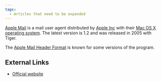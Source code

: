 ```yaml
---
tags:
  - Articles that need to be expanded
---
```

[Apple Mail](apple_mail.md) is a mail user agent distributed by [Apple
Inc](apple_inc.md) with their [Mac OS X](mac_os_x.md) [operating
system](operating_system.md). The latest version is 1.2 and was released in
2005 with Tiger.

The [Apple Mail Header Format](apple_mail_header_format.md) is known for some
versions of the program.

## External Links

* [Official website](https://www.apple.com/macos/ventura/)
